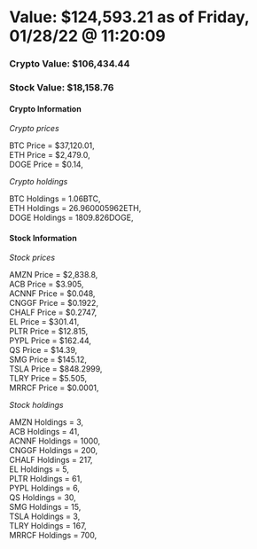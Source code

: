 # Value: $124,593.21 as of Friday, 01/28/22 @ 11:20:09 

### Crypto Value: $106,434.44

### Stock Value: $18,158.76

#### Crypto Information 
*Crypto prices* 

BTC Price = $37,120.01,  
ETH Price = $2,479.0,  
DOGE Price = $0.14,  


*Crypto holdings* 

BTC Holdings = 1.06BTC,  
ETH Holdings = 26.960005962ETH,  
DOGE Holdings = 1809.826DOGE,  


#### Stock Information 

*Stock prices* 

AMZN Price = $2,838.8,  
ACB Price = $3.905,  
ACNNF Price = $0.048,  
CNGGF Price = $0.1922,  
CHALF Price = $0.2747,  
EL Price = $301.41,  
PLTR Price = $12.815,  
PYPL Price = $162.44,  
QS Price = $14.39,  
SMG Price = $145.12,  
TSLA Price = $848.2999,  
TLRY Price = $5.505,  
MRRCF Price = $0.0001,  


*Stock holdings* 

AMZN Holdings = 3,  
ACB Holdings = 41,  
ACNNF Holdings = 1000,  
CNGGF Holdings = 200,  
CHALF Holdings = 217,  
EL Holdings = 5,  
PLTR Holdings = 61,  
PYPL Holdings = 6,  
QS Holdings = 30,  
SMG Holdings = 15,  
TSLA Holdings = 3,  
TLRY Holdings = 167,  
MRRCF Holdings = 700,  


